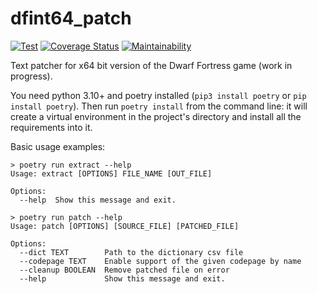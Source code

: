 # dfint64_patch

[![Test](https://github.com/dfint/dfint64_patch/actions/workflows/test.yml/badge.svg)](https://github.com/dfint/dfint64_patch/actions/workflows/test.yml)
[![Coverage Status](https://coveralls.io/repos/github/dfint/dfint64_patch/badge.svg)](https://coveralls.io/github/dfint/dfint64_patch)
[![Maintainability](https://api.codeclimate.com/v1/badges/a9408116a0faae2cb117/maintainability)](https://codeclimate.com/github/dfint/dfint64_patch/maintainability)

Text patcher for x64 bit version of the Dwarf Fortress game (work in progress).

You need python 3.10+ and poetry installed (`pip3 install poetry` or `pip install poetry`). Then run `poetry install` from the command line: it will create a virtual environment in the project's directory and install all the requirements into it.

Basic usage examples:

```commandline
> poetry run extract --help
Usage: extract [OPTIONS] FILE_NAME [OUT_FILE]

Options:
  --help  Show this message and exit.
```

```commandline
> poetry run patch --help
Usage: patch [OPTIONS] [SOURCE_FILE] [PATCHED_FILE]

Options:
  --dict TEXT        Path to the dictionary csv file
  --codepage TEXT    Enable support of the given codepage by name
  --cleanup BOOLEAN  Remove patched file on error
  --help             Show this message and exit.
```
